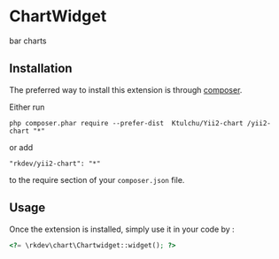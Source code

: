 ChartWidget
===========
bar charts

Installation
------------

The preferred way to install this extension is through [composer](http://getcomposer.org/download/).

Either run

```
php composer.phar require --prefer-dist  Ktulchu/Yii2-chart /yii2-chart "*"
```

or add

```
"rkdev/yii2-chart": "*"
```

to the require section of your `composer.json` file.


Usage
-----

Once the extension is installed, simply use it in your code by  :

```php
<?= \rkdev\chart\Chartwidget::widget(); ?>
